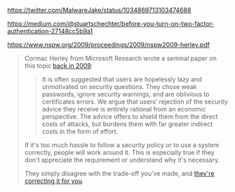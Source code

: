 https://twitter.com/MalwareJake/status/1034869713103474688

https://medium.com/@stuartschechter/before-you-turn-on-two-factor-authentication-27148cc5b9a1

https://www.nspw.org/2009/proceedings/2009/nspw2009-herley.pdf

>Cormac Herley from Microsoft Research wrote a seminal paper on this topic [back in 2009](https://www.nspw.org/2009/proceedings/2009/nspw2009-herley.pdf):
>
>>It is often suggested that users are hopelessly lazy and unmotivated on security questions. They chose weak passwords, ignore security warnings, and are oblivious to certificates errors. We argue that users’ rejection of the security advice they receive is entirely rational from an economic perspective. The advice offers to shield them from the direct costs of attacks, but burdens them with far greater indirect costs in the form of effort.
>
>If it's too much hassle to follow a security policy or to use a system correctly, people will work around it. This is especially true if they don't appreciate the requirement or understand why it's necessary.
>
>They simply disagree with the trade-off you've made, and [they're correcting it for you](https://twitter.com/SwiftOnSecurity/status/1002383281550233601). 